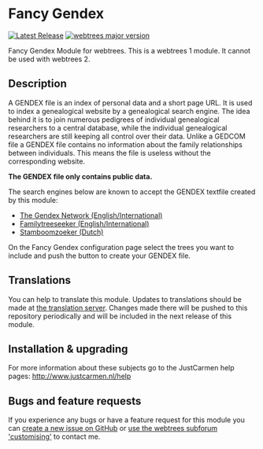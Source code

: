 Fancy Gendex
====================

[![Latest Release](https://img.shields.io/github/release/JustCarmen/fancy_gendex.svg)][1]
[![webtrees major version](https://img.shields.io/badge/webtrees-v1.x-green)][2]

Fancy Gendex Module for webtrees. This is a webtrees 1 module. It cannot be used with webtrees 2.

Description
-----------
A GENDEX file is an index of personal data and a short page URL. It is used to index a genealogical website by a genealogical search engine. The idea behind it is to join numerous pedigrees of individual genealogical researchers to a central database, while the individual genealogical researchers are still keeping all control over their data. Unlike a GEDCOM file a GENDEX file contains no information about the family relationships between individuals. This means the file is useless without the corresponding website.

__The GENDEX file only contains public data.__

The search engines below are known to accept the GENDEX textfile created by this module:
* [The Gendex Network (English/International)][7]
* [Familytreeseeker (English/International)][8]
* [Stamboomzoeker (Dutch)][9]

On the Fancy Gendex configuration page select the trees you want to include and push the button to create your GENDEX file.

Translations
------------
You can help to translate this module. Updates to translations should be made at [the translation server][3]. Changes made there will be pushed to this repository periodically and will be included in the next release of this module.

Installation & upgrading
------------------------
For more information about these subjects go to the JustCarmen help pages: http://www.justcarmen.nl/help

Bugs and feature requests
-------------------------
If you experience any bugs or have a feature request for this module you can [create a new issue on GitHub][5] or [use the webtrees subforum 'customising'][6] to contact me.

 [1]: https://github.com/JustCarmen/fancy_gendex/releases/latest
 [2]: https://webtrees.github.io/download/
 [3]: https://poeditor.com/join/project/HZFtiJlR8k
 [4]: http://www.justcarmen.nl/help-category/modules-help
 [5]: https://github.com/JustCarmen/fancy_gendex/issues?state=open
 [6]: http://www.webtrees.net/index.php/en/forum/4-customising
 [7]: http://www.gendexnetwork.org
 [8]: http://www.familytreeseeker.com
 [9]: http:/www.stamboomzoeker.nl

